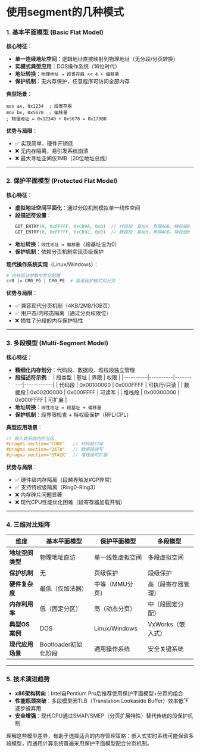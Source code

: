 # 使用segment的几种模式

### **1. 基本平面模型 (Basic Flat Model)**
**核心特征**：
- **单一连续地址空间**：逻辑地址直接映射到物理地址（无分段/分页转换）
- **实模式典型应用**：DOS操作系统（16位时代）
- **地址转换**：`物理地址 = 段寄存器 << 4 + 偏移量`
- **保护机制**：无内存保护，任意程序可访问全部内存

**典型场景**：
```assembly
mov ax, 0x1234  ; 段寄存器
mov bx, 0x5678  ; 偏移量
; 物理地址 = 0x12340 + 0x5678 = 0x179B8
```

**优势与局限**：
- ✅ 实现简单，硬件开销低
- ❌ 无内存隔离，易引发系统崩溃
- ❌ 最大寻址空间仅1MB（20位地址总线）

---
### **2. 保护平面模型 (Protected Flat Model)**
**核心特征**：
- **虚拟地址空间平面化**：通过分段机制模拟单一线性空间
- **段描述符设置**：
  ```cpp
  GDT_ENTRY(0, 0xFFFFF, 0xC09A, 0x0)  // 代码段：基址0，界限4GB，特权级0
  GDT_ENTRY(0, 0xFFFFF, 0xC092, 0x0)  // 数据段：基址0，界限4GB，特权级0
  ```
- **地址转换**：`线性地址 = 偏移量`（段基址设为0）
- **保护机制**：依赖分页机制实现页级保护

**现代操作系统实现**（Linux/Windows）：
```bash
# 内核启动参数中常见配置
cr0 |= CR0_PG | CR0_PE  # 启用保护模式和分页
```

**优势与局限**：
- ✅ 兼容现代分页机制（4KB/2MB/1GB页）
- ✅ 用户态/内核态隔离（通过分页权限位）
- ❌ 牺牲了分段的内存保护特性

---
### **3. 多段模型 (Multi-Segment Model)**
**核心特征**：
- **精细化内存划分**：代码段、数据段、堆栈段独立管理
- **段描述符示例**：
  | 段类型   | 基址     | 界限     | 权限       |
  |----------|----------|----------|------------|
  | 代码段   | 0x00100000 | 0x000FFFF | 可执行/只读 |
  | 数据段   | 0x00200000 | 0x000FFFF | 可读写      |
  | 堆栈段   | 0x00300000 | 0x000FFFF | 可扩展      |
- **地址转换**：`线性地址 = 段基址 + 偏移量`
- **保护机制**：段界限检查 + 特权级保护（RPL/CPL）

**典型应用场景**：
```c
// 嵌入式系统内存分区
#pragma section="CODE"   // 代码段只读
#pragma section="DATA"   // 数据段读写
#pragma section="STACK"  // 堆栈段可扩展
```

**优势与局限**：
- ✅ 硬件级内存隔离（段越界触发#GP异常）
- ✅ 支持特权级隔离（Ring0-Ring3）
- ❌ 内存碎片问题显著
- ❌ 现代CPU性能优化困难（段寄存器加载开销）

---
### **4. 三维对比矩阵**
| 维度                | 基本平面模型         | 保护平面模型         | 多段模型             |
|---------------------|----------------------|----------------------|----------------------|
| **地址空间类型**     | 物理地址直访         | 单一线性虚拟空间     | 多段虚拟空间         |
| **保护机制**         | 无                   | 页级保护             | 段级保护             |
| **硬件复杂度**       | 最低（仅加法器）     | 中等（MMU分页）      | 高（段寄存器管理）   |
| **内存利用率**       | 低（固定分区）       | 高（动态分页）       | 中（段固定分配）     |
| **典型OS案例**       | DOS                  | Linux/Windows        | VxWorks（嵌入式）    |
| **现代应用场景**     | Bootloader初始化阶段 | 通用操作系统         | 安全关键系统         |

---
### **5. 技术演进趋势**
- **x86架构转向**：Intel自Pentium Pro后推荐使用保护平面模型+分页的组合
- **性能瓶颈突破**：多段模型因TLB（Translation Lookaside Buffer）效率低下逐步被弃用
- **安全增强**：现代CPU通过SMAP/SMEP（分页扩展特性）替代传统的段保护机制

理解这些模型差异，有助于选择适合的内存管理策略：嵌入式实时系统可能保留多段模型，而通用计算系统普遍采用保护平面模型配合分页机制。
